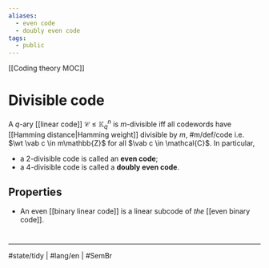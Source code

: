```yaml
---
aliases:
  - even code
  - doubly even code
tags:
  - public
---
```

[[Coding theory MOC]]
# Divisible code

A $q$-ary [[linear code]] $\mathcal{C} \leq \mathbb{K}_{q}^n$ is $m$-divisible iff all codewords have [[Hamming distance|Hamming weight]] divisible by $m$, #m/def/code 
i.e. $\wt \vab c \in m\mathbb{Z}$ for all $\vab c \in \mathcal{C}$.
In particular,

- a $2$-divisible code is called an **even code**;
- a $4$-divisible code is called a **doubly even code**.

## Properties

- An even [[binary linear code]] is a linear subcode of _the_ [[even binary code]].

#
---
#state/tidy | #lang/en | #SemBr
